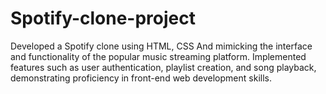 # Spotify-clone-project
Developed a Spotify clone using HTML, CSS And mimicking the interface and functionality of the popular music streaming platform. Implemented features such as user authentication, playlist creation, and song playback, demonstrating proficiency in front-end web development skills.
